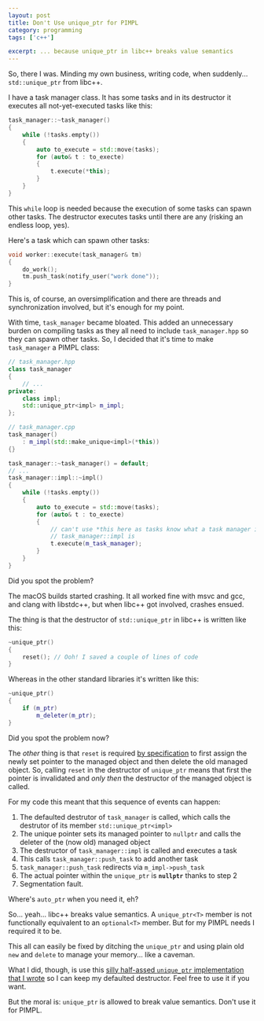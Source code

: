 ```yaml
---
layout: post
title: Don't Use unique_ptr for PIMPL
category: programming
tags: ['c++']

excerpt: ... because unique_ptr in libc++ breaks value semantics
---
```


So, there I was. Minding my own business, writing code, when suddenly... `std::unique_ptr` from libc++.

I have a task manager class. It has some tasks and in its destructor it executes all not-yet-executed tasks like this:

```c++
task_manager::~task_manager()
{
    while (!tasks.empty())
    {
        auto to_execute = std::move(tasks);
        for (auto& t : to_execte)
        {
            t.execute(*this);
        }
    }
}
```

This `while` loop is needed because the execution of some tasks can spawn other tasks. The destructor executes tasks until there are any (risking an endless loop, yes).

Here's a task which can spawn other tasks:

```c++
void worker::execute(task_manager& tm)
{
    do_work();
    tm.push_task(notify_user("work done"));
}
```

This is, of course, an oversimplification and there are threads and synchronization involved, but it's enough for my point.

With time, `task_manager` became bloated. This added an unnecessary burden on compiling tasks as they all need to include `task_manager.hpp` so they can spawn other tasks. So, I decided that it's time to make `task_manager` a PIMPL class:

```c++
// task_manager.hpp
class task_manager
{
    // ...
private:
    class impl;
    std::unique_ptr<impl> m_impl;
};
```

```c++
// task_manager.cpp
task_manager()
    : m_impl(std::make_unique<impl>(*this))
{}

task_manager::~task_manager() = default;
// ...
task_manager::impl::~impl()
{
    while (!tasks.empty())
    {
        auto to_execute = std::move(tasks);
        for (auto& t : to_execte)
        {
            // can't use *this here as tasks know what a task manager is and not what
            // task_manager::impl is
            t.execute(m_task_manager);
        }
    }
}
```

Did you spot the problem?

The macOS builds started crashing. It all worked fine with msvc and gcc, and clang with libstdc++, but when libc++ got involved, crashes ensued.

The thing is that the destructor of `std::unique_ptr` in libc++ is written like this:

```c++
~unique_ptr()
{
    reset(); // Ooh! I saved a couple of lines of code
}
```

Whereas in the other standard libraries it's written like this:

```c++
~unique_ptr()
{
    if (m_ptr)
        m_deleter(m_ptr);
}
```

Did you spot the problem now?

The *other* thing is that `reset` is required [by specification](https://en.cppreference.com/w/cpp/memory/unique_ptr/reset) to first assign the newly set pointer to the managed object and then delete the old managed object. So, calling `reset` in the destructor of `unique_ptr` means that first the pointer is invalidated and *only then* the destructor of the managed object is called.

For my code this meant that this sequence of events can happen:

1. The defaulted destrutor of `task_manager` is called, which calls the destrutor of its member `std::unique_ptr<impl>`
1. The unique pointer sets its managed pointer to `nullptr` and calls the deleter of the (now old) managed object
1. The destructor of `task_manager::impl` is called and executes a task
2. This calls `task_manager::push_task` to add another task
3. `task_manager::push_task` redirects via `m_impl->push_task`
4. The actual pointer within the `unique_ptr` is **`nullptr`** thanks to step 2
5. Segmentation fault.

Where's `auto_ptr` when you need it, eh?

So... yeah... libc++ breaks value semantics. A `unique_ptr<T>` member is not functionally equivalent to an `optional<T>` member. But for my PIMPL needs I required it to be.

This all can easily be fixed by ditching the `unique_ptr` and using plain old `new` and `delete` to manage your memory... like a caveman.

What I did, though, is use this [silly half-assed `unique_ptr` implementation that I wrote](https://gist.github.com/iboB/c359d4ff542022543440f2e774e053e2) so I can keep my defaulted destructor. Feel free to use it if you want.

But the moral is: `unique_ptr` is allowed to break value semantics. Don't use it for PIMPL.
